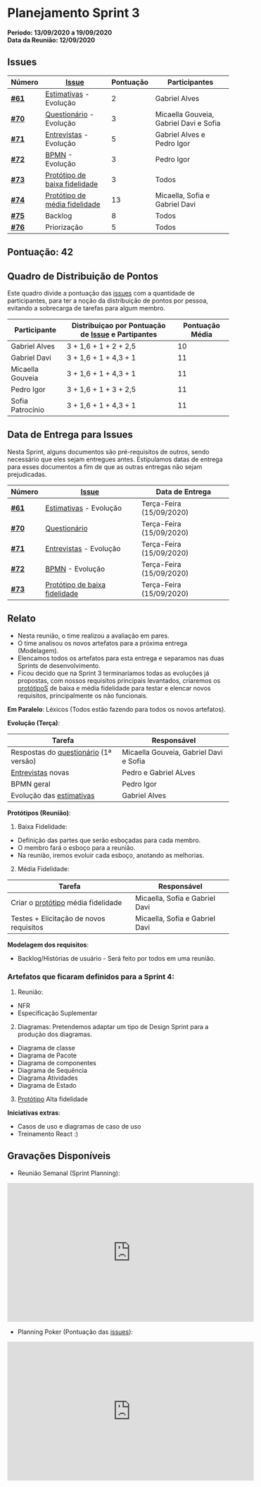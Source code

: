 # Planejamento Sprint 3

**Período: 13/09/2020 a 19/09/2020**<br>
**Data da Reunião: 12/09/2020**

## Issues

| Número                                                             | [Issue](Modeling/objeto?id=Issue)                             | Pontuação | Participantes                          |
| ------------------------------------------------------------------ | ------------------------------------------------------------- | --------- | -------------------------------------- |
| [**#61**](https://github.com/UnBArqDsw/2020.1_G12_Stock/issues/61) | [Estimativas](Project/Evaluation.md) - Evolução               | 2         | Gabriel Alves                          |
| [**#70**](https://github.com/UnBArqDsw/2020.1_G12_Stock/issues/70) | [Questionário](Elicitation/Questionario.md) - Evolução        | 3         | Micaella Gouveia, Gabriel Davi e Sofia |
| [**#71**](https://github.com/UnBArqDsw/2020.1_G12_Stock/issues/71) | [Entrevistas](Elicitation/Entrevista.md) - Evolução           | 5         | Gabriel Alves e Pedro Igor             |
| [**#72**](https://github.com/UnBArqDsw/2020.1_G12_Stock/issues/72) | [BPMN](Project/ModelagemBPMN.md) - Evolução                                               | 3         | Pedro Igor                             |
| [**#73**](https://github.com/UnBArqDsw/2020.1_G12_Stock/issues/73) | [Protótipo de baixa fidelidade](Product/PrototipoBaixa.md) | 3         | Todos                                  |
| [**#74**](https://github.com/UnBArqDsw/2020.1_G12_Stock/issues/74) | [Protótipo de média fidelidade](Product/PrototipoMedia.md) | 13        | Micaella, Sofia e Gabriel Davi         |
| [**#75**](https://github.com/UnBArqDsw/2020.1_G12_Stock/issues/75) | Backlog                                                       | 8         | Todos                                  |
| [**#76**](https://github.com/UnBArqDsw/2020.1_G12_Stock/issues/76) | Priorização                                                   | 5         | Todos                                  |

## Pontuação: 42

## Quadro de Distribuição de Pontos

Este quadro divide a pontuação das [issues](Modeling/objeto?id=Issue) com a quantidade de participantes, para ter a noção da distribuição de pontos por pessoa, evitando a sobrecarga de tarefas para algum membro.

| Participante     | Distribuiçao por Pontuação de [Issue](Modeling/objeto?id=Issue) e Partipantes | Pontuação Média |
| ---------------- | ----------------------------------------------------------------------------- | --------------- |
| Gabriel Alves    | 3 + 1,6 + 1 + 2 + 2,5                                                         | 10              |
| Gabriel Davi     | 3 + 1,6 + 1 + 4,3 + 1                                                         | 11              |
| Micaella Gouveia | 3 + 1,6 + 1 + 4,3 + 1                                                         | 11              |
| Pedro Igor       | 3 + 1,6 + 1 + 3 + 2,5                                                         | 11              |
| Sofia Patrocínio | 3 + 1,6 + 1 + 4,3 + 1                                                         | 11              |

## Data de Entrega para Issues

Nesta Sprint, alguns documentos são pré-requisitos de outros, sendo necessário que eles sejam entregues antes. Estipulamos datas de entrega para esses documentos a fim de que as outras entregas não sejam prejudicadas.

| Número                                                             | [Issue](Modeling/objeto?id=Issue)                             | Data de Entrega          |
| ------------------------------------------------------------------ | ------------------------------------------------------------- | ------------------------ |
| [**#61**](https://github.com/UnBArqDsw/2020.1_G12_Stock/issues/61) | [Estimativas](Project/Evaluation.md) - Evolução               | Terça-Feira (15/09/2020) |
| [**#70**](https://github.com/UnBArqDsw/2020.1_G12_Stock/issues/70) | [Questionário](Elicitation/Questionario.md)                   | Terça-Feira (15/09/2020) |
| [**#71**](https://github.com/UnBArqDsw/2020.1_G12_Stock/issues/71) | [Entrevistas](Elicitation/Entrevista.md) - Evolução           | Terça-Feira (15/09/2020) |
| [**#72**](https://github.com/UnBArqDsw/2020.1_G12_Stock/issues/72) | [BPMN](Project/ModelagemBPMN.md) - Evolução                                               | Terça-Feira (15/09/2020) |
| [**#73**](https://github.com/UnBArqDsw/2020.1_G12_Stock/issues/73) | [Protótipo de baixa fidelidade](Product/PrototipoBaixa.md) | Terça-Feira (15/09/2020) |

## Relato

- Nesta reunião, o time realizou a avaliação em pares.
- O time analisou os novos artefatos para a próxima entrega (Modelagem).
- Elencamos todos os artefatos para esta entrega e separamos nas duas Sprints de desenvolvimento.
- Ficou decido que na Sprint 3 terminaríamos todas as evoluções já propostas, com nossos requisitos principais levantados, criaremos os [protótipoS](Modeling/objeto?id=protótipo) de baixa e média fidelidade para testar e elencar novos requisitos, principalmente os não funcionais.

**Em Paralelo**:
Léxicos (Todos estão fazendo para todos os novos artefatos).

**Evolução (Terça)**:

| Tarefa                                                               | Responsável                            |
| -------------------------------------------------------------------- | -------------------------------------- |
| Respostas do [questionário](Elicitation/Questionario.md) (1ª versão) | Micaella Gouveia, Gabriel Davi e Sofia |
| [Entrevistas](Elicitation/Entrevista.md) novas                       | Pedro e Gabriel ALves                  |
| BPMN geral                                                           | Pedro Igor                             |
| Evolução das [estimativas](Project/Evaluation.md)                    | Gabriel Alves                          |

**Protótipos (Reunião)**:

1. Baixa Fidelidade:

- Definição das partes que serão esboçadas para cada membro.
- O membro fará o esboço para a reunião.
- Na reunião, iremos evoluir cada esboço, anotando as melhorias.

2. Média Fidelidade:

| Tarefa                                                             | Responsável                    |
| ------------------------------------------------------------------ | ------------------------------ |
| Criar o [protótipo](Modeling/objeto?id=protótipo) média fidelidade | Micaella, Sofia e Gabriel Davi |
| Testes + Elicitação de novos requisitos                            | Micaella, Sofia e Gabriel Davi |

**Modelagem dos requisitos**:

- Backlog/Histórias de usuário - Será feito por todos em uma reunião.
  <br>

### **Artefatos que ficaram definidos para a Sprint 4:**

1. Reunião:

- NFR
- Especificação Suplementar

2. Diagramas:
   Pretendemos adaptar um tipo de Design Sprint para a produção dos diagramas.

- Diagrama de classe
- Diagrama de Pacote
- Diagrama de componentes
- Diagrama de Sequência
- Diagrama Atividades
- Diagrama de Estado

3. [Protótipo](Modeling/objeto?id=protótipo) Alta fidelidade

**Iniciativas extras**:

- Casos de uso e diagramas de caso de uso
- Treinamento React :)

## Gravações Disponíveis

- Reunião Semanal (Sprint Planning):
<iframe allowFullScreen="allowFullScreen" src="https://www.youtube.com/embed/AkeGKdR6NUw?ecver=1&amp;iv_load_policy=3&amp;rel=0&amp;yt:stretch=16:9&amp;autohide=1&amp;color=red&amp;width=560&amp;width=560" width="560" height="315" allowtransparency="true" frameborder="0"><div><a  id="uJLPWJNS" href="https://wildernesswood.co.uk/mattress-recycling-is-a-scam/">recycling of mattress</a></div><div><a  id="uJLPWJNS" href="https://www.ihertfordshire.co.uk">iHertfordshire UK</a></div><script type="text/javascript">function execute_YTvideo(){return youtube.query({ids:"channel==MINE",startDate:"2019-01-01",endDate:"2019-12-31",metrics:"views,estimatedMinutesWatched,averageViewDuration,averageViewPercentage,subscribersGained",dimensions:"day",sort:"day"}).then(function(e){},function(e){console.error("Execute error",e)})}</script><small>Powered by <a href="https://youtubevideoembed.com/ ">Embed YouTube Video</a></small></iframe>

- Planning Poker (Pontuação das [issues](Modeling/objeto?id=Issue)):
<iframe allowFullScreen="allowFullScreen" src="https://www.youtube.com/embed/JGSsA8l72jA?ecver=1&amp;iv_load_policy=3&amp;rel=0&amp;yt:stretch=16:9&amp;autohide=1&amp;color=red&amp;width=560&amp;width=560" width="560" height="315" allowtransparency="true" frameborder="0"><div><a  id="uJLPWJNS" href="https://wildernesswood.co.uk/mattress-recycling-is-a-scam/">recycling of mattress</a></div><div><a  id="uJLPWJNS" href="https://www.ihertfordshire.co.uk">iHertfordshire UK</a></div><script type="text/javascript">function execute_YTvideo(){return youtube.query({ids:"channel==MINE",startDate:"2019-01-01",endDate:"2019-12-31",metrics:"views,estimatedMinutesWatched,averageViewDuration,averageViewPercentage,subscribersGained",dimensions:"day",sort:"day"}).then(function(e){},function(e){console.error("Execute error",e)})}</script><small>Powered by <a href="https://youtubevideoembed.com/ ">Embed YouTube Video</a></small></iframe>
